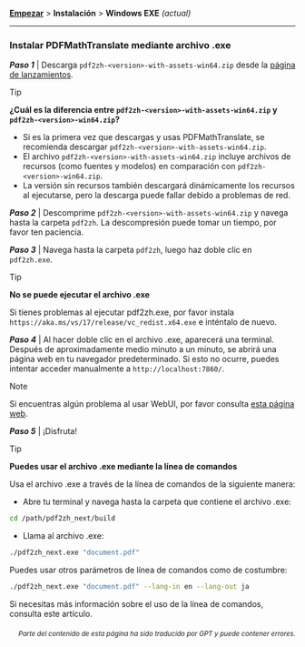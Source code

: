 [**Empezar**](./getting-started.md) > **Instalación** > **Windows EXE** _(actual)_

---

### Instalar PDFMathTranslate mediante archivo .exe

***Paso 1*** | Descarga `pdf2zh-<version>-with-assets-win64.zip` desde la [página de lanzamientos](https://github.com/PDFMathTranslate/PDFMathTranslate-next/releases).

> [!TIP]
> **¿Cuál es la diferencia entre `pdf2zh-<version>-with-assets-win64.zip` y `pdf2zh-<version>-win64.zip`?**
>
> - Si es la primera vez que descargas y usas PDFMathTranslate, se recomienda descargar `pdf2zh-<version>-with-assets-win64.zip`.
> - El archivo `pdf2zh-<version>-with-assets-win64.zip` incluye archivos de recursos (como fuentes y modelos) en comparación con `pdf2zh-<version>-win64.zip`.
> - La versión sin recursos también descargará dinámicamente los recursos al ejecutarse, pero la descarga puede fallar debido a problemas de red.

***Paso 2*** | Descomprime `pdf2zh-<version>-with-assets-win64.zip` y navega hasta la carpeta `pdf2zh`. La descompresión puede tomar un tiempo, por favor ten paciencia.

***Paso 3*** | Navega hasta la carpeta `pdf2zh`, luego haz doble clic en `pdf2zh.exe`.

> [!TIP]
> **No se puede ejecutar el archivo .exe**
>
> Si tienes problemas al ejecutar pdf2zh.exe, por favor instala `https://aka.ms/vs/17/release/vc_redist.x64.exe` e inténtalo de nuevo.

***Paso 4*** | Al hacer doble clic en el archivo .exe, aparecerá una terminal. Después de aproximadamente medio minuto a un minuto, se abrirá una página web en tu navegador predeterminado. Si esto no ocurre, puedes intentar acceder manualmente a `http://localhost:7860/`.

> [!NOTE]
>
> Si encuentras algún problema al usar WebUI, por favor consulta [esta página web](./USAGE_webui.md).

***Paso 5*** | ¡Disfruta!

> [!TIP]
> **Puedes usar el archivo .exe mediante la línea de comandos**
>
> Usa el archivo .exe a través de la línea de comandos de la siguiente manera:
>
> - Abre tu terminal y navega hasta la carpeta que contiene el archivo .exe:
>
> ```bash
> cd /path/pdf2zh_next/build
> ```
>
> - Llama al archivo .exe:
>
> ```bash
> ./pdf2zh_next.exe "document.pdf"
> ```
>
> Puedes usar otros parámetros de línea de comandos como de costumbre:
>
> ```bash
> ./pdf2zh_next.exe "document.pdf" --lang-in en --lang-out ja
> ```
>
> Si necesitas más información sobre el uso de la línea de comandos, consulta este artículo.

<div align="right"> 
<h6><small>Parte del contenido de esta página ha sido traducido por GPT y puede contener errores.</small></h6>